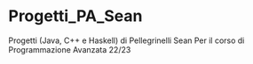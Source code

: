 # Progetti_PA_Sean
Progetti (Java, C++ e Haskell) di Pellegrinelli Sean Per il corso di Programmazione Avanzata 22/23
